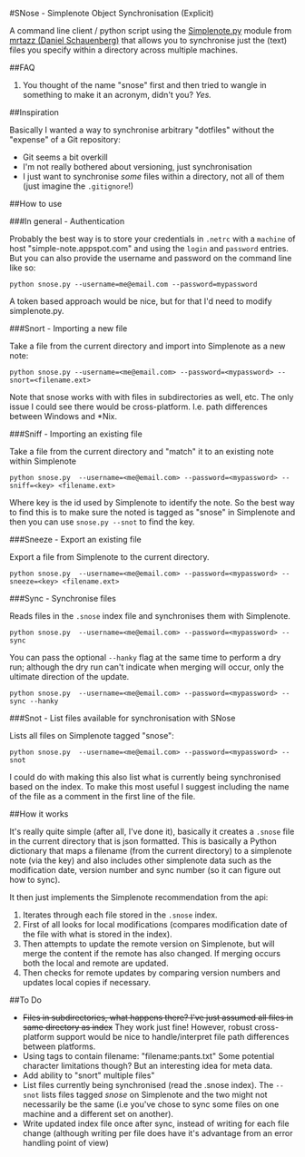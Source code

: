 #SNose - Simplenote Object Synchronisation (Explicit)

A command line client / python script using the [Simplenote.py](https://github.com/mrtazz/simplenote.py) module from [mrtazz (Daniel Schauenberg)](https://github.com/mrtazz) that allows you to synchronise just the (text) files you specify within a directory across multiple machines.

##FAQ

1. You thought of the name "snose" first and then tried to wangle in something to make it an acronym, didn't you? *Yes.*


##Inspiration

Basically I wanted a way to synchronise arbitrary "dotfiles" without the "expense" of a Git repository:

- Git seems a bit overkill
- I'm not really bothered about versioning, just synchronisation
- I just want to synchronise *some* files within a directory, not all of them (just imagine the `.gitignore`!)

##How to use

###In general - Authentication

Probably the best way is to store your credentials in `.netrc` with a `machine` of host "simple-note.appspot.com" and using the `login` and `password` entries. But you can also provide the username and password on the command line like so:

    python snose.py --username=me@email.com --password=mypassword

A token based approach would be nice, but for that I'd need to modify simplenote.py.

###Snort - Importing a new file

Take a file from the current directory and import into Simplenote as a new note:

    python snose.py --username=<me@email.com> --password=<mypassword> --snort=<filename.ext>
    
Note that snose works with with files in subdirectories as well, etc. The only issue I could see there would be cross-platform. I.e. path differences between Windows and *Nix.

###Sniff - Importing an existing file

Take a file from the current directory and "match" it to an existing note within Simplenote

    python snose.py  --username=<me@email.com> --password=<mypassword> --sniff=<key> <filename.ext>

Where key is the id used by Simplenote to identify the note. So the best way to find this is to make sure the noted is tagged as "snose" in Simplenote and then you can use `snose.py --snot` to find the key.

###Sneeze - Export an existing file

Export a file from Simplenote to the current directory.

    python snose.py  --username=<me@email.com> --password=<mypassword> --sneeze=<key> <filename.ext>

###Sync - Synchronise files

Reads files in the `.snose` index file and synchronises them with Simplenote. 
    
	python snose.py  --username=<me@email.com> --password=<mypassword> --sync

You can pass the optional `--hanky` flag at the same time to perform a dry run; although the dry run can't indicate when merging will occur, only the ultimate direction of the update.

    python snose.py  --username=<me@email.com> --password=<mypassword> --sync --hanky


###Snot - List files available for synchronisation with SNose

Lists all files on Simplenote tagged "snose":

    python snose.py  --username=<me@email.com> --password=<mypassword> --snot

I could do with making this also list what is currently being synchronised based on the index. To make this most useful I suggest including the name of the file as a comment in the first line of the file. 

##How it works

It's really quite simple (after all, I've done it), basically it creates a `.snose` file in the current directory that is json formatted. This is basically a Python dictionary that maps a filename (from the current directory) to a simplenote note (via the key) and also includes other simplenote data such as the modification date, version number and sync number (so it can figure out how to sync).

It then just implements the Simplenote recommendation from the api:

1. Iterates through each file stored in the `.snose` index.
2. First of all looks for local modifications (compares modification date of the file with what is stored in the index). 
3. Then attempts to update the remote version on Simplenote, but will merge the content if the remote has also changed. If merging occurs both the local and remote are updated.
4. Then checks for remote updates by comparing version numbers and updates local copies if necessary.


##To Do

- <s>Files in subdirectories, what happens there? I've just assumed all files in same directory as index</s> They work just fine! However, robust cross-platform support would be nice to handle/interpret file path differences between platforms.
- Using tags to contain filename: "filename:pants.txt" Some potential character limitations though? But an interesting idea for meta data.
- Add ability to "snort" multiple files"
- List files currently being synchronised (read the .snose index). The `--snot` lists files tagged *snose* on Simplenote and the two might not necessarily be the same (i.e you've chose to sync some files on one machine and a different set on another).
- Write updated index file once after sync, instead of writing for each file change (although writing per file does have it's advantage from an error handling point of view)
 
